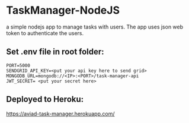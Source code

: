 
# TaskManager-NodeJS
a simple nodejs app to manage tasks with users.
The app uses json web token to authenticate the users.

## Set .env file in root folder:

    PORT=5000
    SENDGRID_API_KEY=<put your api key here to send grid>
    MONGODB_URL=mongodb://<IP>:<PORT>/task-manager-api
    JWT_SECRET= <put your secret here>

## Deployed to Heroku:

https://aviad-task-manager.herokuapp.com/
